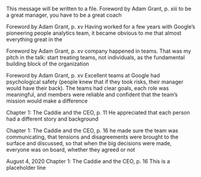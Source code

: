 This message will be written to a file.
Foreword by Adam Grant, p. xiii
to be a great manager, you have to be a great coach

Foreword by Adam Grant, p. xv
Having worked for a few years with Google’s pioneering people analytics team, it became obvious to me that almost everything great in the

Foreword by Adam Grant, p. xv
company happened in teams. That was my pitch in the talk: start treating teams, not individuals, as the fundamental building block of the organization

Foreword by Adam Grant, p. xv
Excellent teams at Google had psychological safety (people knew that if they took risks, their manager would have their back). The teams had clear goals, each role was meaningful, and members were reliable and confident that the team’s mission would make a difference

Chapter 1: The Caddie and the CEO, p. 11
He appreciated that each person had a different story and background

Chapter 1: The Caddie and the CEO, p. 16
he made sure the team was communicating, that tensions and disagreements were brought to the surface and discussed, so that when the big decisions were made, everyone was on board, whether they agreed or not

August 4, 2020
Chapter 1: The Caddie and the CEO, p. 16
This is a placeholder line